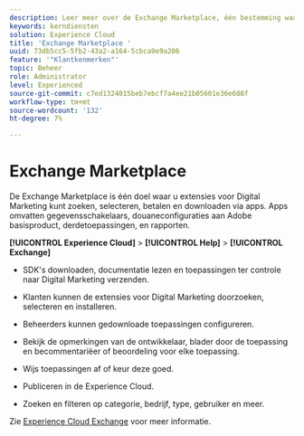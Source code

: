 ```yaml
---
description: Leer meer over de Exchange Marketplace, één bestemming waar u Digital Marketing-extensies kunt zoeken, zoeken, selecteren, betalen en downloaden via apps.
keywords: kerndiensten
solution: Experience Cloud
title: 'Exchange Marketplace '
uuid: 73db5cc5-5fb2-43a2-a164-5cbca9e9a206
feature: '"Klantkenmerken"'
topic: Beheer
role: Administrator
level: Experienced
source-git-commit: c7ed1324015beb7ebcf7a4ee21b05601e36e608f
workflow-type: tm+mt
source-wordcount: '132'
ht-degree: 7%

---
```



# Exchange Marketplace

De Exchange Marketplace is één doel waar u extensies voor Digital Marketing kunt zoeken, selecteren, betalen en downloaden via apps. Apps omvatten gegevensschakelaars, douaneconfiguraties aan Adobe basisproduct, derdetoepassingen, en rapporten.

**[!UICONTROL Experience Cloud]** > **[!UICONTROL Help]** > **[!UICONTROL Exchange]**

* SDK&#39;s downloaden, documentatie lezen en toepassingen ter controle naar Digital Marketing verzenden.

* Klanten kunnen de extensies voor Digital Marketing doorzoeken, selecteren en installeren.

* Beheerders kunnen gedownloade toepassingen configureren.

* Bekijk de opmerkingen van de ontwikkelaar, blader door de toepassing en becommentariëer of beoordeling voor elke toepassing.

* Wijs toepassingen af of keur deze goed.

* Publiceren in de Experience Cloud.

* Zoeken en filteren op categorie, bedrijf, type, gebruiker en meer.

Zie [Experience Cloud Exchange](https://exchange.adobe.com/experiencecloud.html) voor meer informatie.

